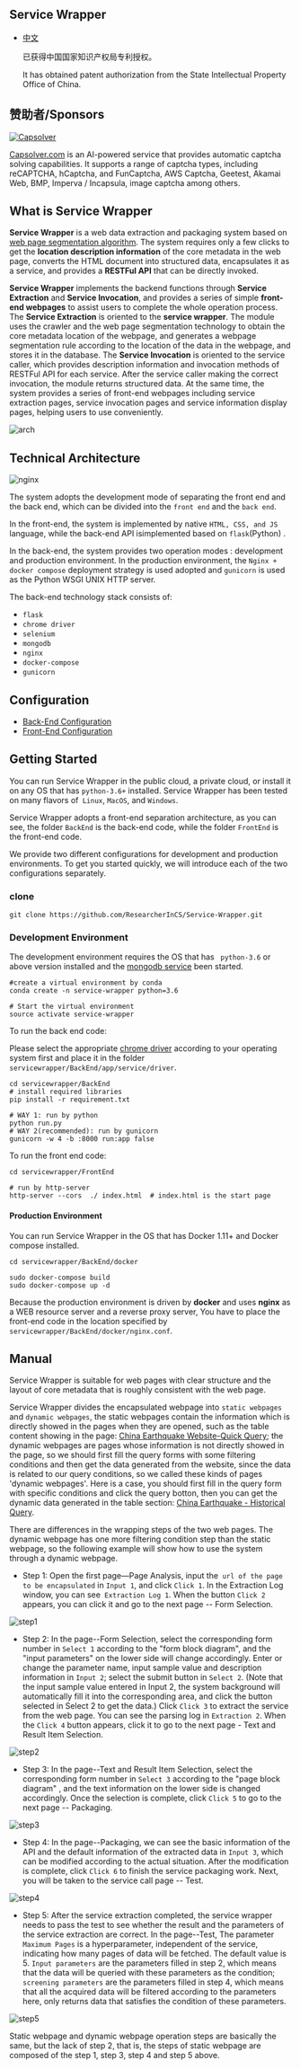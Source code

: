 ## Service Wrapper

- [中文](https://github.com/ResearcherInCS/Service-Wrapper/blob/master/README_chn.md)

  已获得中国国家知识产权局专利授权。

  It has obtained patent authorization from the State Intellectual Property Office of China.

## 赞助者/Sponsors

[![Capsolver](https://raw.githubusercontent.com/NaiboWang/EasySpider/master/media/capsolver.gif)](https://www.capsolver.com/zh?utm_source=github&utm_medium=banner_github&utm_campaign=asarmor)

[Capsolver.com](https://www.capsolver.com/zh?utm_source=github&utm_medium=banner_github&utm_campaign=asarmor) is an AI-powered service that provides automatic captcha solving capabilities. It supports a range of captcha types, including reCAPTCHA, hCaptcha, and FunCaptcha, AWS Captcha, Geetest, Akamai Web, BMP, Imperva / Incapsula, image captcha among others. 

## What is Service Wrapper

**Service Wrapper** is a web data extraction and packaging system based on [web page segmentation algorithm](https://github.com/liaocyintl/WebSegment). The system requires only a few clicks to get the **location description information** of the core metadata in the web page, converts the HTML document into structured data, encapsulates it as a service, and provides a **RESTFul API** that can be directly invoked.

**Service Wrapper** implements the backend functions through **Service Extraction** and **Service Invocation**, and provides a series of simple **front-end webpages** to assist users to complete the whole operation process. The **Service Extraction** is oriented to the **service wrapper**. The module uses the crawler and the web page segmentation technology to obtain the core metadata location of the webpage, and generates a webpage segmentation rule according to the location of the data in the webpage, and stores it in the database. The **Service Invocation** is oriented to the service caller, which provides description information and invocation methods of RESTFul API for each service. After the service caller making the correct invocation, the module returns structured data. At the same time, the system provides a series of front-end webpages including service extraction pages, service invocation pages and service information display pages, helping users to use conveniently.

![arch](introduction_image/arch_en.png)



## Technical Architecture

![nginx](introduction_image/nginx.png)

The system adopts the development mode of separating the front end and the back end, which can be divided into the `front end` and the `back end`.

In the front-end, the system is implemented by native `HTML, CSS, and JS` language,  while  the back-end API isimplemented  based on `flask`(Python) .

In the back-end, the system provides two operation modes : development  and production environment. In the production environment, the `Nginx + docker compose` deployment strategy is used adopted and `gunicorn` is used as the Python WSGI UNIX HTTP server.

The back-end technology stack consists of:

- `flask`
- `chrome driver`
- `selenium`
- `mongodb`
- `nginx`
- `docker-compose`
- `gunicorn`

## Configuration

- [Back-End Configuration](BackEnd/README.md)
- [Front-End Configuration](FrontEnd/README.md)

## Getting Started

You can run Service Wrapper in the public cloud, a private cloud, or install it on any OS that has `python-3.6+` installed. Service Wrapper has been tested on many flavors of` Linux`, `MacOS`, and `Windows`. 

Service Wrapper adopts a front-end separation architecture, as you can see, the folder `BackEnd` is the back-end code, while the folder `FrontEnd` is the front-end code.

We provide two different configurations for development and production environments. To get you started quickly, we will introduce each of the two configurations separately.

### clone

```git clone https://github.com/ResearcherInCS/Service-Wrapper.git```

### Development Environment

The development environment requires the OS that has ` python-3.6` or above version installed and  the [mongodb service]((https://www.mongodb.com/download-center/community)) been started.

```shell
#create a virtual environment by conda
conda create -n service-wrapper python=3.6

# Start the virtual environment
source activate service-wrapper
```

To run the back end code:

Please select the appropriate [chrome driver]((http://chromedriver.storage.googleapis.com/index.html)) according to your operating system first and place it in the folder `servicewrapper/BackEnd/app/service/driver`.

```shell
cd servicewrapper/BackEnd
# install required libraries
pip install -r requirement.txt

# WAY 1: run by python
python run.py
# WAY 2(recommended): run by gunicorn
gunicorn -w 4 -b :8000 run:app false
```

To run the front end code:

```shell
cd servicewrapper/FrontEnd

# run by http-server
http-server --cors  ./ index.html  # index.html is the start page

```

#### Production Environment

You can run Service Wrapper in the OS that has Docker 1.11+ and Docker compose installed.

```shell
cd servicewrapper/BackEnd/docker

sudo docker-compose build
sudo docker-compose up -d
```

Because the production environment is driven by **docker** and uses **nginx** as a WEB resource server and a reverse proxy server, You have to place the front-end code in the location specified by `servicewrapper/BackEnd/docker/nginx.conf`.

## Manual

Service Wrapper is suitable for web pages with clear structure and the layout of core metadata that is roughly consistent with the web page.

Service Wrapper divides the encapsulated webpage into `static webpages` and `dynamic webpages`, the static webpages contain the information which is directly showed in the pages when they are opened, such as the table content showing in the page: [China Earthquake Website-Quick Query](http://www.ceic.ac.cn/speedsearch?time=7); the dynamic webpages are pages whose information is not directly showed in the page, so we should first fill the query forms with some filtering conditions and then get the data generated from the website, since the data is related to our query conditions, so we called these kinds of pages 'dynamic webpages'. Here is a case, you should first fill in the query form with specific conditions and click the query botton, then you can get the dynamic data generated in the table section: [China Earthquake - Historical Query](http://www.ceic.ac.cn/history).

There are differences in the wrapping steps of the two web pages. The dynamic webpage has one more filtering condition step than the static webpage, so the following example will show how to use the system through a dynamic webpage.

- Step 1: Open the first page—Page Analysis, input the` url of the page to be encapsulated` in `Input 1`, and click `Click 1`. In the Extraction Log window, you can see` Extraction Log 1`. When the button `Click 2` appears, you can click it and go to the next page -- Form Selection.

![step1](introduction_image/step1.png)

- Step 2: In the page--Form Selection, select the corresponding form number in `Select 1` according to the "form block diagram", and the "input parameters" on the lower side will change accordingly. Enter or change the parameter name, input sample value and description information in `Input 2`; select the submit button in `Select 2`. (Note that the input sample value entered in Input 2, the system background will automatically fill it into the corresponding area, and click the button selected in Select 2 to get the data.) Click `Click 3` to extract the service from the web page. You can see the parsing log in `Extraction 2`. When the `Click 4` button appears, click it to go to the next page - Text and Result Item Selection.

![step2](introduction_image/step2.png)

- Step 3: In the page--Text and Result Item Selection,  select the corresponding form number  in `Select 3` according to the "page block diagram" , and the text information on the lower side is changed accordingly.  Once the selection is complete, click `Click 5` to go to the next page -- Packaging.

![step3](introduction_image/step3.png)

- Step 4: In the page--Packaging, we can see the basic information of the API and the default information of the extracted data in `Input 3`, which can be modified according to the actual situation. After the modification is complete, click `Click 6` to finish the service packaging work. Next, you will be taken to the service call page -- Test.

![step4](introduction_image/step4.png)

- Step 5: After the service extraction completed, the service wrapper needs to pass the test to see whether the result and  the parameters of the service extraction are correct. In the page--Test, The parameter `Maximum Pages`  is a hyperparameter, independent of the service, indicating how many pages of data will be fetched. The default value is 5. `Input parameters` are the parameters filled in step 2, which means that the data will be queried with these parameters as the condition; `screening parameters` are the parameters filled in step 4, which means that all the acquired data will be filtered according to the parameters here, only returns data that satisfies the condition of these parameters.

![step5](introduction_image/step5.png)

Static webpage and dynamic webpage operation steps are basically the same, but the lack of step 2, that is, the steps of static webpage are composed of the step 1, step 3, step 4 and step 5 above.
